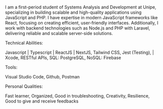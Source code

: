 I am a first-period student of Systems Analysis and Development at Unipe, specializing in building scalable and high-quality applications using JavaScript and PHP. I have expertise in modern JavaScript frameworks like React, focusing on creating efficient, user-friendly interfaces. Additionally, I work with backend technologies such as Node.js and PHP with Laravel, delivering reliable and scalable server-side solutions.

Technical Abilities:

Javascript | Typescript | ReactJS | NextJS, Tailwind CSS, Jest (Testing), | Xcode, RESTful APIs, SQL: PostgreSQL, NoSQL: Firebase


Tools:

Visual Studio Code, Github, Postman

Personal Qualities:

Fast learner, Organized, Good in troubleshooting, Creativity, Resilience, Good to give and receive feedbacks

    
